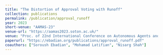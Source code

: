 ```yaml
---
title: "The Distortion of Approval Voting with Runoff"
collection: publications
permalink: /publication/approval_runoff
year: 2023
short-venue: "AAMAS-23"
venue-url: "https://aamas2023.soton.ac.uk/"
venue: "Proc. of 22nd International Conference on Autonomous Agents and Multi-Agent Systems, pp 1752–1760, 2023."
paperurl: "https://ebadian.org/publications/approval_runoff.pdf"
coauthors: ["Soroush Ebadian", "Mohamad Latifian", "Nisarg Shah"]
---
```

